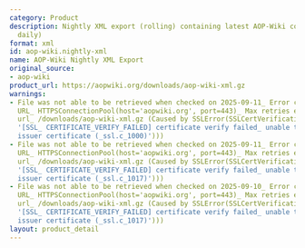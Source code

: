 ```yaml
---
category: Product
description: Nightly XML export (rolling) containing latest AOP-Wiki content (overwritten
  daily)
format: xml
id: aop-wiki.nightly-xml
name: AOP-Wiki Nightly XML Export
original_source:
- aop-wiki
product_url: https://aopwiki.org/downloads/aop-wiki-xml.gz
warnings:
- File was not able to be retrieved when checked on 2025-09-11_ Error connecting to
  URL_ HTTPSConnectionPool(host='aopwiki.org', port=443)_ Max retries exceeded with
  url_ /downloads/aop-wiki-xml.gz (Caused by SSLError(SSLCertVerificationError(1,
  '[SSL_ CERTIFICATE_VERIFY_FAILED] certificate verify failed_ unable to get local
  issuer certificate (_ssl.c_1000)')))
- File was not able to be retrieved when checked on 2025-09-11_ Error connecting to
  URL_ HTTPSConnectionPool(host='aopwiki.org', port=443)_ Max retries exceeded with
  url_ /downloads/aop-wiki-xml.gz (Caused by SSLError(SSLCertVerificationError(1,
  '[SSL_ CERTIFICATE_VERIFY_FAILED] certificate verify failed_ unable to get local
  issuer certificate (_ssl.c_1017)')))
- File was not able to be retrieved when checked on 2025-09-10_ Error connecting to
  URL_ HTTPSConnectionPool(host='aopwiki.org', port=443)_ Max retries exceeded with
  url_ /downloads/aop-wiki-xml.gz (Caused by SSLError(SSLCertVerificationError(1,
  '[SSL_ CERTIFICATE_VERIFY_FAILED] certificate verify failed_ unable to get local
  issuer certificate (_ssl.c_1017)')))
layout: product_detail
---
```

